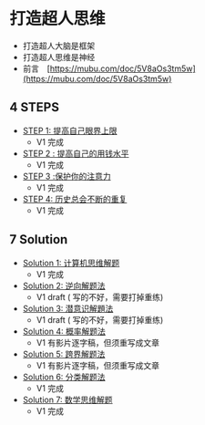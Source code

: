 # 打造超人思维

* 打造超人大脑是框架
* 打造超人思维是神经
* 前言　[https://mubu.com/doc/5V8aOs3tm5w](https://mubu.com/doc/5V8aOs3tm5w)

## 4 STEPS

* [STEP 1: 提高自己眼界上限](step-01.md)
  * V1 完成
* [STEP 2 : 提高自己的用钱水平](step-02.md)
  * V1 完成
* [STEP 3 :保护你的注意力](step-03.md)
  * V1 完成
* [STEP 4: 历史总会不断的重复](step-04.md)
  * V1 完成

## 7 Solution

* [Solution 1: 计算机思维解题](hack-01.md)
  * V1 完成
* [Solution 2: 逆向解题法](hack-02.md)
  * V1 draft \( 写的不好，需要打掉重练\)
* [Solution 3: 潜意识解題法](hack-03.md)
  * V1 draft \( 写的不好，需要打掉重练\)
* [Solution 4: 概率解题法](hack-04.md)
  * V1 有影片逐字稿，但须重写成文章
* [Solution 5: 跨界解题法](hack-05.md)
  * V1 有影片逐字稿，但须重写成文章
* [Solution 6: 分类解题法](hack-06.md)
  * V1 完成
* [Solution 7: 数学思维解题](hack-07.md)
  * V1 完成
